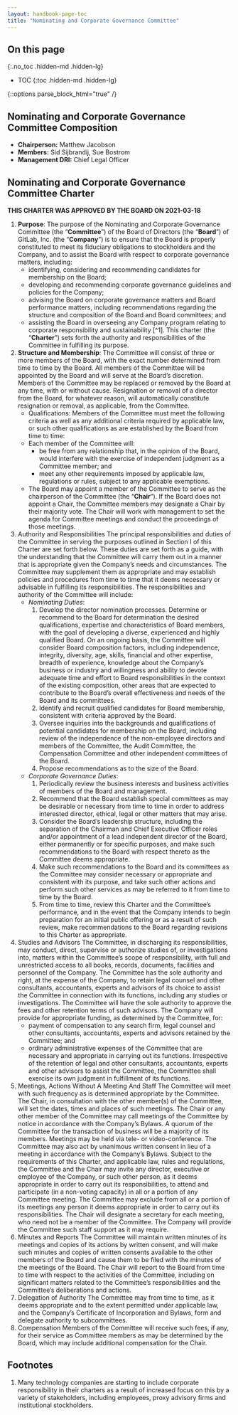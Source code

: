 ```yaml
---
layout: handbook-page-toc
title: "Nominating and Corporate Governance Committee"
---
```


## On this page
{:.no_toc .hidden-md .hidden-lg}

- TOC
{:toc .hidden-md .hidden-lg}

{::options parse_block_html="true" /}

## Nominating and Corporate Governance Committee Composition

- **Chairperson:** Matthew Jacobson
- **Members:** Sid Sijbrandij, Sue Bostrom
- **Management DRI:** Chief Legal Officer

## Nominating and Corporate Governance Committee Charter

**THIS CHARTER WAS APPROVED BY THE BOARD ON 2021-03-18**

1. **Purpose**: The purpose of the Nominating and Corporate Governance Committee (the “**Committee**”) of the Board of Directors (the “**Board**”) of GitLab, Inc. (the “**Company**”) is to ensure that the Board is properly constituted to meet its fiduciary obligations to stockholders and the Company, and to assist the Board with respect to corporate governance matters, including:
    - identifying, considering and recommending candidates for membership on the Board;
    - developing and recommending corporate governance guidelines and policies for the Company; 
    - advising the Board on corporate governance matters and Board performance matters, including recommendations regarding the structure and composition of the Board and Board committees; and
    - assisting the Board in overseeing any Company program relating to corporate responsibility and sustainability [^1]. 
    This charter (the “**Charter**”) sets forth the authority and responsibilities of the Committee in fulfilling its purpose.
1. **Structure and Membership**: The Committee will consist of three or more members of the Board, with the exact number determined from time to time by the Board. All members of the Committee will be appointed by the Board and will serve at the Board’s discretion. Members of the Committee may be replaced or removed by the Board at any time, with or without cause. Resignation or removal of a director from the Board, for whatever reason, will automatically constitute resignation or removal, as applicable, from the Committee. 
    - Qualifications: Members of the Committee must meet the following criteria as well as any additional criteria required by applicable law, or such other qualifications as are established by the Board from time to time: 
    - Each member of the Committee will:
         - be free from any relationship that, in the opinion of the Board, would interfere with the exercise of independent judgment as a Committee member; and
         - meet any other requirements imposed by applicable law, regulations or rules, subject to any applicable exemptions.  
    - The Board may appoint a member of the Committee to serve as the chairperson of the Committee (the “**Chair**”). If the Board does not appoint a Chair, the Committee members may designate a Chair by their majority vote.  The Chair will work with management to set the agenda for Committee meetings and conduct the proceedings of those meetings.
1. Authority and Responsibilities The principal responsibilities and duties of the Committee in serving the purposes outlined in Section I of this Charter are set forth below.
These duties are set forth as a guide, with the understanding that the Committee will carry them out in a manner that is appropriate given the Company’s needs and circumstances.
The Committee may supplement them as appropriate and may establish policies and procedures from time to time that it deems necessary or advisable in fulfilling its responsibilities.
The responsibilities and authority of the Committee will include:
    - _Nominating Duties_:
        1. Develop the director nomination processes.  Determine or recommend to the Board for determination the desired qualifications, expertise and characteristics of Board members, with the goal of developing a diverse, experienced and highly qualified Board.  On an ongoing basis, the Committee will consider Board composition factors, including independence, integrity, diversity, age, skills, financial and other expertise, breadth of experience, knowledge about the Company’s business or industry and willingness and ability to devote adequate time and effort to Board responsibilities in the context of the existing composition, other areas that are expected to contribute to the Board’s overall effectiveness and needs of the Board and its committees.
        1. Identify and recruit qualified candidates for Board membership, consistent with criteria approved by the Board.
        1. Oversee inquiries into the backgrounds and qualifications of potential candidates for membership on the Board, including review of the independence of the non-employee directors and members of the Committee, the Audit Committee, the Compensation Committee and other independent committees of the Board.
        1. Propose recommendations as to the size of the Board.
    - _Corporate Governance Duties_:
        1. Periodically review the business interests and business activities of members of the Board and management.
        1. Recommend that the Board establish special committees as may be desirable or necessary from time to time in order to address interested director, ethical, legal or other matters that may arise.
        1. Consider the Board’s leadership structure, including the separation of the Chairman and Chief Executive Officer roles and/or appointment of a lead independent director of the Board, either permanently or for specific purposes, and make such recommendations to the Board with respect thereto as the Committee deems appropriate.
        1. Make such recommendations to the Board and its committees as the Committee may consider necessary or appropriate and consistent with its purpose, and take such other actions and perform such other services as may be referred to it from time to time by the Board.
        1. From time to time, review this Charter and the Committee’s performance, and in the event that the Company intends to begin preparation for an initial public offering or as a result of such review, make recommendations to the Board regarding revisions to this Charter as appropriate.
1. Studies and Advisors
    The Committee, in discharging its responsibilities, may conduct, direct, supervise or authorize studies of, or investigations into, matters within the Committee’s scope of responsibility, with full and unrestricted access to all books, records, documents, facilities and personnel of the Company.  The Committee has the sole authority and right, at the expense of the Company, to retain legal counsel and other consultants, accountants, experts and advisors of its choice to assist the Committee in connection with its functions, including any studies or investigations.  The Committee will have the sole authority to approve the fees and other retention terms of such advisors.  The Company will provide for appropriate funding, as determined by the Committee, for:
    -	payment of compensation to any search firm, legal counsel and other consultants, accountants, experts and advisors retained by the Committee; and
    -	ordinary administrative expenses of the Committee that are necessary and appropriate in carrying out its functions.
    Irrespective of the retention of legal and other consultants, accountants, experts and other advisors to assist the Committee, the Committee shall exercise its own judgment in fulfillment of its functions.
1. Meetings, Actions Without A Meeting And Staff The Committee will meet with such frequency as is determined appropriate by the Committee.  The Chair, in consultation with the other member(s) of the Committee, will set the dates, times and places of such meetings.  The Chair or any other member of the Committee may call meetings of the Committee by notice in accordance with the Company’s Bylaws.  A quorum of the Committee for the transaction of business will be a majority of its members.  Meetings may be held via tele- or video-conference.  The Committee may also act by unanimous written consent in lieu of a meeting in accordance with the Company’s Bylaws.  Subject to the requirements of this Charter, and applicable law, rules and regulations, the Committee and the Chair may invite any director, executive or employee of the Company, or such other person, as it deems appropriate in order to carry out its responsibilities, to attend and participate (in a non-voting capacity) in all or a portion of any Committee meeting.  The Committee may exclude from all or a portion of its meetings any person it deems appropriate in order to carry out its responsibilities.  The Chair will designate a secretary for each meeting, who need not be a member of the Committee.  The Company will provide the Committee such staff support as it may require.
1. Minutes and Reports
    The Committee will maintain written minutes of its meetings and copies of its actions by written consent, and will make such minutes and copies of written consents available to the other members of the Board and cause them to be filed with the minutes of the meetings of the Board.  The Chair will report to the Board from time to time with respect to the activities of the Committee, including on significant matters related to the Committee’s responsibilities and the Committee’s deliberations and actions.
1. Delegation of Authority The Committee may from time to time, as it deems appropriate and to the extent permitted under applicable law, and the Company’s Certificate of Incorporation and Bylaws, form and delegate authority to subcommittees.
1. Compensation Members of the Committee will receive such fees, if any, for their service as Committee members as may be determined by the Board, which may include additional compensation for the Chair.

## Footnotes
1. Many technology companies are starting to include corporate responsibility in their charters as a result of increased focus on this by a variety of stakeholders, including employees, proxy advisory firms and institutional stockholders.
